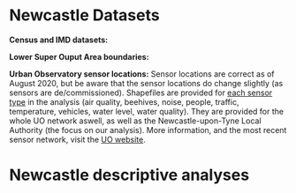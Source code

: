 # Newcastle Datasets

**Census and IMD datasets:**

**Lower Super Ouput Area boundaries:**

**Urban Observatory sensor locations:** Sensor locations are correct as of August 2020, but be aware that the sensor locations do change slightly (as sensors are de/commissioned). Shapefiles are provided for [each sensor type](https://github.com/CaitHRobinson/SpatialInequalityintheSmartCity/tree/master/Newcastle/Sensors) in the analysis (air quality, beehives, noise, people, traffic, temperature, vehicles, water level, water quality). They are provided for the whole UO network aswell, as well as the Newcastle-upon-Tyne Local Authority (the focus on our analysis). More information, and the most recent sensor network, visit the [UO website](https://urbanobservatory.ac.uk/).

# Newcastle descriptive analyses

